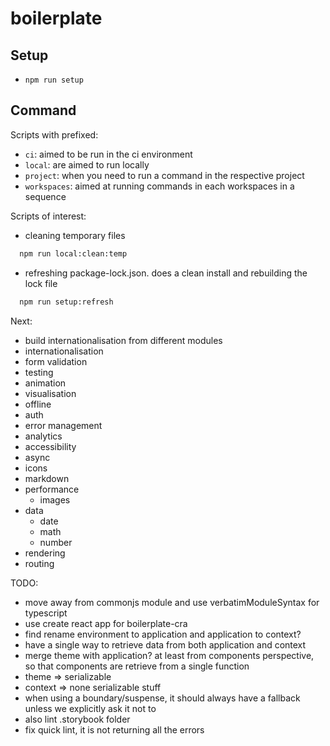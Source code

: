 # boilerplate

## Setup

- `npm run setup`

## Command

Scripts with prefixed:

- `ci`: aimed to be run in the ci environment
- `local`: are aimed to run locally
- `project`: when you need to run a command in the respective project
- `workspaces`: aimed at running commands in each workspaces in a sequence

Scripts of interest:

- cleaning temporary files

```bash
  npm run local:clean:temp
```

- refreshing package-lock.json. does a clean install and rebuilding the lock file

```bash
  npm run setup:refresh
```

Next:

- build internationalisation from different modules
- internationalisation
- form validation
- testing
- animation
- visualisation
- offline
- auth
- error management
- analytics
- accessibility
- async
- icons
- markdown
- performance
  - images
- data
  - date
  - math
  - number
- rendering
- routing

TODO:

- move away from commonjs module and use verbatimModuleSyntax for typescript
- use create react app for boilerplate-cra
- find rename environment to application and application to context?
- have a single way to retrieve data from both application and context
- merge theme with application? at least from components perspective, so that components are retrieve from a single function
- theme => serializable
- context => none serializable stuff
- when using a boundary/suspense, it should always have a fallback unless we explicitly ask it not to
- also lint .storybook folder
- fix quick lint, it is not returning all the errors
